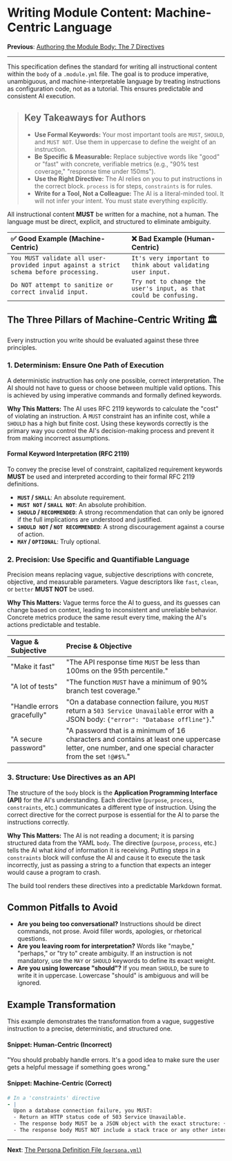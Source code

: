 # Writing Module Content: Machine-Centric Language

**Previous**: [Authoring the Module Body: The 7 Directives](./04-authoring-the-body.md)

---

This specification defines the standard for writing all instructional content within the `body` of a `.module.yml` file. The goal is to produce imperative, unambiguous, and machine-interpretable language by treating instructions as configuration code, not as a tutorial. This ensures predictable and consistent AI execution.

> ## Key Takeaways for Authors
>
> - **Use Formal Keywords:** Your most important tools are `MUST`, `SHOULD`, and `MUST NOT`. Use them in uppercase to define the weight of an instruction.
> - **Be Specific & Measurable:** Replace subjective words like "good" or "fast" with concrete, verifiable metrics (e.g., "90% test coverage," "response time under 150ms").
> - **Use the Right Directive:** The AI relies on you to put instructions in the correct block. `process` is for steps, `constraints` is for rules.
> - **Write for a Tool, Not a Colleague:** The AI is a literal-minded tool. It will not infer your intent. You must state everything explicitly.

All instructional content **MUST** be written for a machine, not a human. The language must be direct, explicit, and structured to eliminate ambiguity.

| ✅ Good Example (Machine-Centric)                                                      | ❌ Bad Example (Human-Centric)                                    |
| :------------------------------------------------------------------------------------- | :---------------------------------------------------------------- |
| `You MUST validate all user-provided input against a strict schema before processing.` | `It's very important to think about validating user input.`       |
| `Do NOT attempt to sanitize or correct invalid input.`                                 | `Try not to change the user's input, as that could be confusing.` |

## The Three Pillars of Machine-Centric Writing 🏛️

Every instruction you write should be evaluated against these three principles.

### 1. Determinism: Ensure One Path of Execution

A deterministic instruction has only one possible, correct interpretation. The AI should not have to guess or choose between multiple valid options. This is achieved by using imperative commands and formally defined keywords.

**Why This Matters:** The AI uses RFC 2119 keywords to calculate the "cost" of violating an instruction. A `MUST` constraint has an infinite cost, while a `SHOULD` has a high but finite cost. Using these keywords correctly is the primary way you control the AI's decision-making process and prevent it from making incorrect assumptions.

#### Formal Keyword Interpretation (RFC 2119)

To convey the precise level of constraint, capitalized requirement keywords **MUST** be used and interpreted according to their formal RFC 2119 definitions.

- **`MUST` / `SHALL`**: An absolute requirement.
- **`MUST NOT` / `SHALL NOT`**: An absolute prohibition.
- **`SHOULD` / `RECOMMENDED`**: A strong recommendation that can only be ignored if the full implications are understood and justified.
- **`SHOULD NOT` / `NOT RECOMMENDED`**: A strong discouragement against a course of action.
- **`MAY` / `OPTIONAL`**: Truly optional.

### 2. Precision: Use Specific and Quantifiable Language

Precision means replacing vague, subjective descriptions with concrete, objective, and measurable parameters. Vague descriptors like `fast`, `clean`, or `better` **MUST NOT** be used.

**Why This Matters:** Vague terms force the AI to guess, and its guesses can change based on context, leading to inconsistent and unreliable behavior. Concrete metrics produce the same result every time, making the AI's actions predictable and testable.

| Vague & Subjective         | Precise & Objective                                                                                                                                     |
| :------------------------- | :------------------------------------------------------------------------------------------------------------------------------------------------------ |
| "Make it fast"             | "The API response time `MUST` be less than 100ms on the 95th percentile."                                                                               |
| "A lot of tests"           | "The function `MUST` have a minimum of 90% branch test coverage."                                                                                       |
| "Handle errors gracefully" | "On a database connection failure, you `MUST` return a `503 Service Unavailable` error with a JSON body: `{"error": "Database offline"}`."              |
| "A secure password"        | "A password that is a minimum of 16 characters and contains at least one uppercase letter, one number, and one special character from the set `!@#$%`." |

### 3. Structure: Use Directives as an API

The structure of the `body` block is the **Application Programming Interface (API)** for the AI's understanding. Each directive (`purpose`, `process`, `constraints`, etc.) communicates a different type of instruction. Using the correct directive for the correct purpose is essential for the AI to parse the instructions correctly.

**Why This Matters:** The AI is not reading a document; it is parsing structured data from the YAML `body`. The directive (`purpose`, `process`, etc.) tells the AI what _kind_ of information it is receiving. Putting steps in a `constraints` block will confuse the AI and cause it to execute the task incorrectly, just as passing a string to a function that expects an integer would cause a program to crash.

The build tool renders these directives into a predictable Markdown format.

## Common Pitfalls to Avoid

- **Are you being too conversational?** Instructions should be direct commands, not prose. Avoid filler words, apologies, or rhetorical questions.
- **Are you leaving room for interpretation?** Words like "maybe," "perhaps," or "try to" create ambiguity. If an instruction is not mandatory, use the `MAY` or `SHOULD` keywords to define its exact weight.
- **Are you using lowercase "should"?** If you mean `SHOULD`, be sure to write it in uppercase. Lowercase "should" is ambiguous and will be ignored.

## Example Transformation

This example demonstrates the transformation from a vague, suggestive instruction to a precise, deterministic, and structured one.

#### Snippet: Human-Centric (Incorrect)

"You should probably handle errors. It's a good idea to make sure the user gets a helpful message if something goes wrong."

#### Snippet: Machine-Centric (Correct)

```yaml
# In a 'constraints' directive
- |
  Upon a database connection failure, you MUST:
  - Return an HTTP status code of 503 Service Unavailable.
  - The response body MUST be a JSON object with the exact structure: {"error": "Database offline", "retryable": true}.
  - The response body MUST NOT include a stack trace or any other internal system details.
```

---

**Next**: [The Persona Definition File (`persona.yml`)](../06-persona-definition-file.md)

